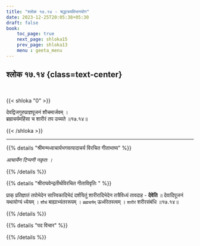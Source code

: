 ```yaml
---
title: "श्लोक १७.१४ - श्रद्धात्रयविभागयोग"
date: 2023-12-25T20:05:38+05:30
draft: false
book:
    toc_page: true
    next_page: shloka15
    prev_page: shloka13
    menu : geeta_menu
---
```




## श्लोक १७.१४ {class=text-center}

<br/>

{{< shloka  "0"  >}}

देवद्विजगुरुप्राज्ञपूजनं शौचमार्जवम् ।  
ब्रह्मचर्यमहिंसा च शारीरं तप उच्यते ॥१७.१४॥

{{< /shloka >}}

---


{{% details "श्रीमन्मध्वाचार्यभगवत्पादाचर्य विरचित  गीताभाष्य" %}}

*आचार्येण टिप्पणी नकृतः ।*

{{% /details %}}



{{% details "श्रीराघवेन्द्रतीर्थविरचित गीताविवृतिः " %}}

प्राक्‌ प्रतिज्ञातं तपोभेदेन सात्त्विकादिभेदं दर्शयितुं
शारीरादिभेदेन तत्रैविध्यं तावदाह - **देवेति** ॥ देवादिपूजनं
यथायोग्यं ध्येयम्‌ । `शौचं` बाह्याभ्यंतररूपम्‌ । 
`ब्रह्मचर्यम्` ऊर्ध्वरेतस्त्वम्‌ । `शारीरं` शरीरसंबंधि ॥१७.१४॥ 

{{% /details %}}



{{% details "पद विचार" %}}


{{% /details %}}
